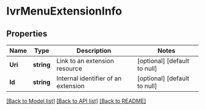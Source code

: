 # IvrMenuExtensionInfo

## Properties
Name | Type | Description | Notes
------------ | ------------- | ------------- | -------------
**Uri** | **string** | Link to an extension resource | [optional] [default to null]
**Id** | **string** | Internal identifier of an extension | [optional] [default to null]

[[Back to Model list]](../README.md#documentation-for-models) [[Back to API list]](../README.md#documentation-for-api-endpoints) [[Back to README]](../README.md)


